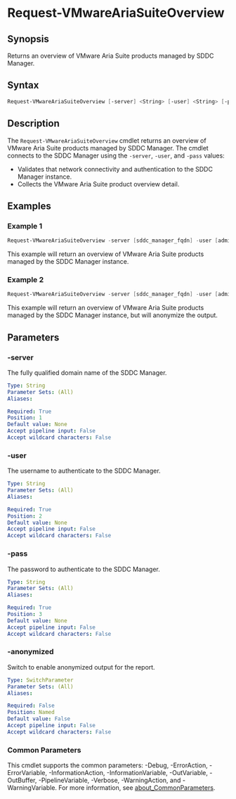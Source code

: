 # Request-VMwareAriaSuiteOverview

## Synopsis

Returns an overview of VMware Aria Suite products managed by SDDC Manager.

## Syntax

```powershell
Request-VMwareAriaSuiteOverview [-server] <String> [-user] <String> [-pass] <String> [-anonymized] [<CommonParameters>]
```

## Description

The `Request-VMwareAriaSuiteOverview` cmdlet returns an overview of VMware Aria Suite products managed by SDDC Manager.
The cmdlet connects to the SDDC Manager using the `-server`, `-user`, and `-pass` values:

- Validates that network connectivity and authentication to the SDDC Manager instance.
- Collects the VMware Aria Suite product overview detail.

## Examples

### Example 1

```powershell
Request-VMwareAriaSuiteOverview -server [sddc_manager_fqdn] -user [admin_username] -pass [admin_password]
```

This example will return an overview of VMware Aria Suite products managed by the SDDC Manager instance.

### Example 2

```powershell
Request-VMwareAriaSuiteOverview -server [sddc_manager_fqdn] -user [admin_username] -pass [admin_password] -anonymized
```

This example will return an overview of VMware Aria Suite products managed by the SDDC Manager instance, but will anonymize the output.

## Parameters

### -server

The fully qualified domain name of the SDDC Manager.

```yaml
Type: String
Parameter Sets: (All)
Aliases:

Required: True
Position: 1
Default value: None
Accept pipeline input: False
Accept wildcard characters: False
```

### -user

The username to authenticate to the SDDC Manager.

```yaml
Type: String
Parameter Sets: (All)
Aliases:

Required: True
Position: 2
Default value: None
Accept pipeline input: False
Accept wildcard characters: False
```

### -pass

The password to authenticate to the SDDC Manager.

```yaml
Type: String
Parameter Sets: (All)
Aliases:

Required: True
Position: 3
Default value: None
Accept pipeline input: False
Accept wildcard characters: False
```

### -anonymized

Switch to enable anonymized output for the report.

```yaml
Type: SwitchParameter
Parameter Sets: (All)
Aliases:

Required: False
Position: Named
Default value: False
Accept pipeline input: False
Accept wildcard characters: False
```

### Common Parameters

This cmdlet supports the common parameters: -Debug, -ErrorAction, -ErrorVariable, -InformationAction, -InformationVariable, -OutVariable, -OutBuffer, -PipelineVariable, -Verbose, -WarningAction, and -WarningVariable. For more information, see [about_CommonParameters](http://go.microsoft.com/fwlink/?LinkID=113216).
